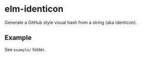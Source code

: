 # elm-identicon
Generate a GitHub style visual hash from a string (aka identicon).

## Example

See `example/` folder.
